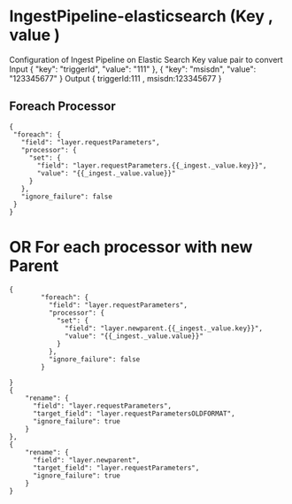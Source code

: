 # IngestPipeline-elasticsearch (Key , value )
Configuration of Ingest Pipeline on Elastic Search  Key value pair
to convert Input { "key": "triggerId", "value": "111" }, { "key": "msisdn", "value": "123345677" } 
Output { triggerId:111 , msisdn:123345677 }

## Foreach Processor
 ```
 {
  "foreach": {
    "field": "layer.requestParameters",
    "processor": {
      "set": {
        "field": "layer.requestParameters.{{_ingest._value.key}}",
        "value": "{{_ingest._value.value}}"
      }
    },
    "ignore_failure": false
  }
}
```


#  OR For each processor with new Parent
```
{
        "foreach": {
          "field": "layer.requestParameters",
          "processor": {
            "set": {
              "field": "layer.newparent.{{_ingest._value.key}}",
              "value": "{{_ingest._value.value}}"
            }
          },
          "ignore_failure": false
        }

}
{
	"rename": {
	  "field": "layer.requestParameters",
	  "target_field": "layer.requestParametersOLDFORMAT",
	  "ignore_failure": true
	}
},
{
	"rename": {
	  "field": "layer.newparent",
	  "target_field": "layer.requestParameters",
	  "ignore_failure": true
	}
}
```
